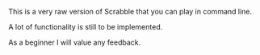 This is a very raw version of Scrabble that you can play in command line.

A lot of functionality is still to be implemented.

As a beginner I will value any feedback.